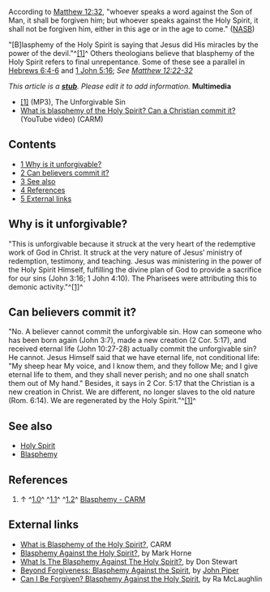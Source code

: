 According to
[Matthew 12:32](http://www.biblegateway.com/passage/?search=matthew%2012:32&version=49),
"whoever speaks a word against the Son of Man, it shall be forgiven
him; but whoever speaks against the Holy Spirit, it shall not be
forgiven him, either in this age or in the age to come."
([NASB](NASB "NASB"))

"[B]lasphemy of the Holy Spirit is saying that Jesus did His
miracles by the power of the devil."^[[1]](#note-carm)^
Others theologians believe that blasphemy of the Holy Spirit refers
to final unrepentance. Some of these see a parallel in
[Hebrews 6:4-6](Hebrews_6#4 "Hebrews 6") and
[1 John 5:16](1_John_5#6 "1 John 5");
*See [Matthew 12:22-32](Matthew_12 "Matthew 12")*

*This article is a **[stub](http://www.theopedia.com/Category:Theopedia_stubs "Category:Theopedia stubs")**. Please edit it to add information.*
**Multimedia**

-   [[1]](http://playmp3.sa-media.com/media/214101827330/214101827330.mp3)
    (MP3), The Unforgivable Sin
-   [What is blasphemy of the Holy Spirit? Can a Christian commit it?](http://www.youtube.com/watch?v=PdnLgIVF6Ow)
    (YouTube video) (CARM)

## Contents

-   [1 Why is it unforgivable?](#Why_is_it_unforgivable.3F)
-   [2 Can believers commit it?](#Can_believers_commit_it.3F)
-   [3 See also](#See_also)
-   [4 References](#References)
-   [5 External links](#External_links)

## Why is it unforgivable?

"This is unforgivable because it struck at the very heart of the
redemptive work of God in Christ. It struck at the very nature of
Jesus’ ministry of redemption, testimony, and teaching. Jesus was
ministering in the power of the Holy Spirit Himself, fulfilling the
divine plan of God to provide a sacrifice for our sins (John 3:16;
1 John 4:10). The Pharisees were attributing this to demonic
activity."^[[1]](#note-carm)^
## Can believers commit it?

"No. A believer cannot commit the unforgivable sin. How can someone
who has been born again (John 3:7), made a new creation (2 Cor.
5:17), and received eternal life (John 10:27-28) actually commit
the unforgivable sin? He cannot. Jesus Himself said that we have
eternal life, not conditional life: "My sheep hear My voice, and I
know them, and they follow Me; and I give eternal life to them, and
they shall never perish; and no one shall snatch them out of My
hand." Besides, it says in 2 Cor. 5:17 that the Christian is a new
creation in Christ. We are different, no longer slaves to the old
nature (Rom. 6:14). We are regenerated by the Holy
Spirit."^[[1]](#note-carm)^
## See also

-   [Holy Spirit](Holy_Spirit "Holy Spirit")
-   [Blasphemy](index.php?title=Blasphemy&action=edit&redlink=1 "Blasphemy (page does not exist)")

## References

1.  ↑ ^[1.0](#ref-carm_0)^ ^[1.1](#ref-carm_1)^
    ^[1.2](#ref-carm_2)^
    [Blasphemy - CARM](http://www.carm.org/questions/blasphemy.htm)

## External links

-   [What is Blasphemy of the Holy Spirit?](http://www.carm.org/questions/blasphemy.htm),
    CARM
-   [Blasphemy Against the Holy Spirit?](http://www.hornes.org/theologia/content/mark_horne/blasphemy_against_the_holy_spirit.htm),
    by Mark Horne
-   [What Is The Blasphemy Against The Holy Spirit?](http://www.blueletterbible.org/faq/nbi/439.html),
    by Don Stewart
-   [Beyond Forgiveness: Blasphemy Against the Spirit](http://www.desiringgod.org/ResourceLibrary/Sermons/ByDate/1984/432_Beyond_Forgiveness_Blasphemy_Against_the_Spirit/),
    by [John Piper](John_Piper "John Piper")
-   [Can I Be Forgiven? Blasphemy Against the Holy Spirit](http://reformedperspectives.org/newfiles/ra_mclaughlin/TH.Mclaughlin.blasphemy.holy.spirit.html),
    by Ra McLaughlin



